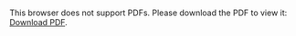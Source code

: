 <object data="https://rogerdudler.github.io/git-guide/files/git_cheat_sheet.pdf" type="application/pdf" width="700px" height="700px">
    <embed src="https://rogerdudler.github.io/git-guide/files/git_cheat_sheet.pdf">
        <p>This browser does not support PDFs. Please download the PDF to view it: <a href="https://rogerdudler.github.io/git-guide/files/git_cheat_sheet.pdf">Download PDF</a>.</p>
    </embed>
</object>